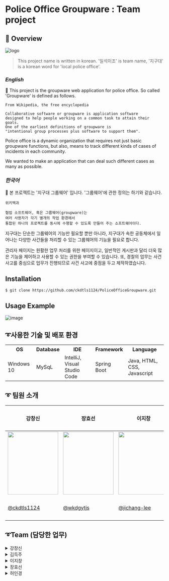 Police Office Groupware : Team project
====================

  

## :page_facing_up: Overview
  ![logo](https://user-images.githubusercontent.com/116870719/233240425-364d7819-0a14-488f-9582-7f01703baaa9.png)
  > This project name is written in korean. '일석이조' is team name, '지구대' is a korean word for 'local police office'.
  ### *English*
  :police_officer: This project is the groupware web application for police office. 
  So called 'Groupware' is defined as follows.
  ```
  From Wikipedia, the free encyclopedia
  
  Collaborative software or groupware is application software 
  designed to help people working on a common task to attain their goals. 
  One of the earliest definitions of groupware is 
  "intentional group processes plus software to support them".
  ```
  Police office is a dynamic organization that requires not just basic groupware functions,
  but also, means to track different kinds of cases of incidents in each community.
  
  We wanted to make an application that can deal such different cases
  as many as possible. 
  
  ### *한국어*
  :police_officer: 본 프로젝트는 '지구대 그룹웨어' 입니다.
  '그룹웨어'에 관한 정의는 하기와 같습니다.
  ```
  위키백과
  
  협업 소프트웨어, 혹은 그룹웨어(groupware)는 
  여러 사용자가 각기 별개의 작업 환경에서 
  통합된 하나의 프로젝트를 동시에 수행할 수 있도록 만들어 주는 소프트웨어이다.
  ```
  지구대는 단순한 그룹웨어의 기능만 필요할 뿐만 아니라, 지구대가 속한 공동체에서 일어나는 다양한 사건들을 
  처리할 수 있는 그룹웨어의 기능을 필요로 합니다.
  
  관리자 페이지는 원활한 업무 처리를 위한 페이지이고, 일반적인 게시판과 달리 더욱 많은 기능을 제어하고 사용할 수 있는 권한을 부여할 수 있습니다.
또, 경찰의 업무는 사건 사고를 중심으로 업무가 진행되므로 사건 사고에 중점을 두고 제작하였습니다.


## **Installation**
  ```
  $ git clone https://github.com/ckdtls1124/PoliceOfficeGroupware.git
  ```
## **Usage Example**
![image](https://user-images.githubusercontent.com/116870719/234158749-9c740be5-d860-4ee5-85b8-946a7d36565e.png)


## ➰사용한 기술 및 배포 환경
<table>
  <tr>
    <th>OS</th>
    <th>Database</th>
    <th>IDE</th>
    <th>Framework</th>
    <th>Language</th>
  </tr>
  <tr>
    <td>Windows 10</td>
    <td>MySqL</td>
    <td>IntelliJ, Visual Studio Code</td>
    <td>Spring Boot</td>
    <td>Java, HTML, CSS, Javascript</td>
  </tr>
</table>

## ➰ 팀원 소개
|         강창신         |         장효선         |         이지창         |         허인경         |         김득주         |
|-----------------------|-----------------------|-----------------------|-----------------------|------------------------|
|         <img width="160px" height="200px" src="https://user-images.githubusercontent.com/116870719/234169687-de6367dc-9813-4f63-b2f9-7427e710596a.jpg" /> |           <img  width="160px" height="200px" src="https://user-images.githubusercontent.com/116870719/234171127-39ce7b7c-e475-4b85-bc73-beac2f45e3b8.JPG" /> |         <img width="160px" height="200px" src="https://user-images.githubusercontent.com/116870668/234171821-6e3bbec4-6120-499a-bef6-087dee7e18ea.png" />          |         사진          |         사진          |  
|         [@ckdtls1124](https://github.com/ckdtls1124/) |         [@wkdgytjs](https://github.com/wkdgytjs)         |         [@jichang-lee](https://github.com/jichang-lee)         |         강창신         |         강창신         |

## ➰Team (담당한 업무)


<details>
<summary>강창신 </summary>  
  
1. 팀장
2. Business Logic & DB 설계
3. 결재문서 CRUD [-코드보기](https://github.com/ckdtls1124/Groupware_Project/wiki/Memorandum-CRUD) 
4. naver-API
5. 영화 API(Kobis API) [-코드보기](https://github.com/ckdtls1124/Groupware_Project/wiki/Movie-API(Kobist-API))
6. Chatbot [-코드보기](https://github.com/ckdtls1124/Groupware_Project/wiki/Chatbot)
</details>
<details>
<summary> 김득주 </summary>

1. 로그인&Spring Security
2. 아이디/비밀번호 찾기
3. 공공데이터 버스 API
</details>
<details>
<summary> 이지창 </summary>

1. 회원CRUD [-코드보기](https://github.com/jichang-lee/Groupware-Project/wiki/%ED%9A%8C%EC%9B%90-%EA%B8%B0%EB%8A%A5)
2. 부서CRUD [-코드보기](https://github.com/jichang-lee/Groupware-Project/wiki/%EB%B6%80%EC%84%9C-%EA%B8%B0%EB%8A%A5)
3. DB 설계
4. FullCalendar-API
5. AWS EC2 배포
6. 날씨 API 
</details>
<details>
<summary> 장효선 </summary>

1. 게시판CRUD
2. 댓글CRUD
3. 각 페이지 design frame(Html,CSS) 제작
4. 영화(Kobis API)
</details>
<details>
<summary> 허인경 </summary>
  
1. 사건CRU
2. left-Menubar 제작
3. KakaoMap-API
4. 공공데이터 날씨 API
5. 공공데이터 분실물 API
</details>

<br>

  
